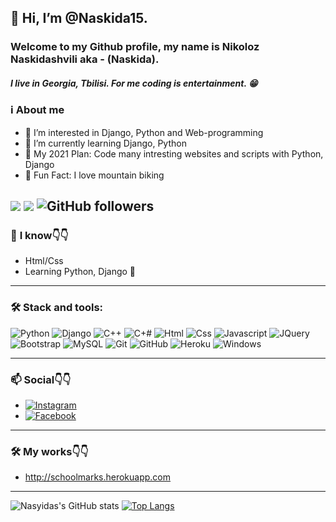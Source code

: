 ## 👋 Hi, I’m @Naskida15. 
### Welcome to my Github profile, my name is **Nikoloz Naskidashvili** aka - (**Naskida**). 

##### I live in Georgia, Tbilisi. For me coding is entertainment. 😁

### ℹ️ About me

- 👀 I’m interested in Django, Python and Web-programming
- 🐍 I’m currently learning Django, Python
- 📅 My 2021 Plan: Code many intresting websites and scripts with Python, Django
- 💬 Fun Fact: I love mountain biking


![](https://komarev.com/ghpvc/?username=Nasyida&color=brightgreen) ![](https://visitor-badge.glitch.me/badge?page_id=Nasyida.Nasyida) ![GitHub followers](https://img.shields.io/github/followers/Nasyida?style=social) 
---

### 🧠 **I know**👇👇
- Html/Css
- Learning Python, Django 🐍

---

### 🛠️ Stack and tools:
![Python](https://img.shields.io/badge/Python-yellow.svg?style=flat&logo=python&logoColor=blue)
![Django](https://img.shields.io/badge/Django-darkgreen.svg?style=flat&logo=django)
![C++](https://img.shields.io/badge/C%2B%2B-00599C?style=flat&logo=c%2B%2B&logoColor=white)
![C+#](https://img.shields.io/badge/C%23-239120?style=flat&logo=c-sharp&logoColor=white)
![Html](https://img.shields.io/badge/HTML5-E34F26?style=flat&logo=html5&logoColor=white)
![Css](https://img.shields.io/badge/CSS3-1572B6?style=flat&logo=css3&logoColor=white)
![Javascript](https://img.shields.io/badge/JavaScript-black?style=flat&logo=javascript&logoColor=yellow)
![JQuery](	https://img.shields.io/badge/jQuery-0769AD?style=flat&logo=jquery&logoColor=white)
![Bootstrap](https://img.shields.io/badge/Bootstrap-purple.svg?style=flat&logo=bootstrap&logoColor=white)
![MySQL](https://img.shields.io/badge/MySQL-gray.svg?style=flat&logo=mysql)
![Git](https://img.shields.io/badge/Git-05122A.svg?style=flat&logo=git)
![GitHub](https://img.shields.io/badge/GitHub-black.svg?style=flat&logo=github)
![Heroku](https://img.shields.io/badge/Heroku-violet.svg?style=flat&logo=heroku)
![Windows](https://img.shields.io/badge/Windows-0078D6?style=flat&logo=windows&logoColor=white)
    
---    

### 📫 **Social**👇👇
- <a href="https://instagram.com/nika_nasyida" target="_blank">
    <img src="https://img.shields.io/badge/instagram-%23E4405F.svg?&style=for-the-badge&logo=instagram&logoColor=white&color=071A2C" alt="Instagram"/>
  </a>
- <a href="https://www.facebook.com/nika.naskidashvili.50" target="_blank">
    <img src="https://img.shields.io/badge/facebook-%231877F2.svg?&style=for-the-badge&logo=facebook&logoColor=white&color=071A2C" alt="Facebook"/>
  </a>
  

---

### 🛠 **My works**👇👇
- http://schoolmarks.herokuapp.com

---

![Nasyidas's GitHub stats](https://github-readme-stats.vercel.app/api?username=Nasyida&theme=highcontrast&show_icons=true) 
[![Top Langs](https://github-readme-stats.vercel.app/api/top-langs/?username=Nasyida&layout=compact)](https://github.com/anuraghazra/github-readme-stats)






